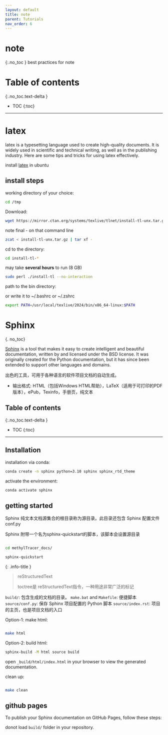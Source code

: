 ```yaml
---
layout: default
title: note
parent: Tutorials
nav_order: 6
---
```


# note
{:.no_toc }
best practices for note

# Table of contents
{:.no_toc.text-delta }

- TOC
{:toc}

---


# latex

latex is a typesetting language used to create high-quality documents. It is widely used in scientific and technical writing, as well as in the publishing industry. Here are some tips and tricks for using latex effectively.

install [latex](https://www.tug.org/texlive/quickinstall.html) in ubuntu


## install steps

working directory of your choice:
```bash
cd /tmp 
```

Download:
```bash
wget https://mirror.ctan.org/systems/texlive/tlnet/install-tl-unx.tar.gz
```

note final - on that command line
```bash
zcat < install-tl-unx.tar.gz | tar xf -
```

cd to the directory:
```bash
cd install-tl-*
```

may take **several hours** to run (8 GB)
```bash
sudo perl ./install-tl --no-interaction
```

path to the bin directory:

or write it to ~/.bashrc or ~/.zshrc
```bash
export PATH=/usr/local/texlive/2024/bin/x86_64-linux:$PATH

```


# Sphinx
{. no_toc}

[Sphinx](https://www.sphinx-doc.org/en/master/usage/installation.html#conda-package) is a tool that makes it easy to create intelligent and beautiful documentation, written by <NAME> and licensed under the BSD license. It was originally created for the Python documentation, but it has since been extended to support other languages and domains.

出色的工具，可用于各种语言的软件项目文档的自动生成。

- 输出格式: HTML（包括Windows HTML帮助），LaTeX（适用于可打印的PDF版本），ePub，Texinfo，手册页，纯文本

## Table of contents
{:.no_toc.text-delta }

- TOC
{:toc}

---

## Installation

installation via conda:

```bash
conda create -n sphinx python=3.10 sphinx sphinx_rtd_theme
```

activate the environment:

```bash
conda activate sphinx
```

## getting started

Sphinx 纯文本文档源集合的根目录称为源目录。此目录还包含 Sphinx 配置文件conf.py

Sphinx 附带一个名为sphinx-quickstart的脚本，该脚本会设置源目录

```bash

cd methylTracer_docs/

sphinx-quickstart

```

{: .info-title }
> reStructuredText
>
> toctree是 reStructuredText指令，一种用途非常广泛的标记

`build/`: 包含生成的文档的目录。
`make.bat` and `Makefile`: 便捷脚本
`source/conf.py`: 保存 Sphinx 项目配置的 Python 脚本
`source/index.rst`: 项目的主页，也是项目文档的入口


Option-1: make html:

```bash

make html
```

Option-2: build html:
```bash
sphinx-build -M html source build
```


open `_build/html/index.html` in your browser to view the generated documentation.


clean up:

```bash

make clean

```


## github pages

To publish your Sphinx documentation on GitHub Pages, follow these steps:

donot load `build/` folder in your repository.